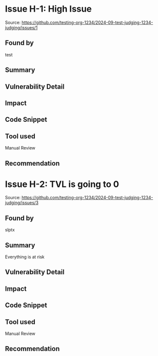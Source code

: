 # Issue H-1: High Issue 

Source: https://github.com/testing-org-1234/2024-09-test-judging-1234-judging/issues/1 

## Found by 
test
## Summary

## Vulnerability Detail

## Impact

## Code Snippet

## Tool used

Manual Review

## Recommendation


# Issue H-2: TVL is going to 0 

Source: https://github.com/testing-org-1234/2024-09-test-judging-1234-judging/issues/3 

## Found by 
slptx
## Summary

Everything is at risk

## Vulnerability Detail

## Impact

## Code Snippet

## Tool used

Manual Review

## Recommendation


